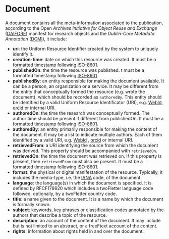 # Document

A document contains all the meta-information associated to the publication, according to the Open  *Archives Initiative for Object Reuse and Exchange* ([OAIFORE](http://www.openarchives.org/ore/1.0/toc.html)) manifest for research objects and the *Dublin-Core Metadata Annotation* ([DCMI](http://dublincore.org/documents/1999/07/02/dces/)), it include: 
* **uri**: the Uniform Resource Identifier created by the system to uniquely identify it. 
* **creation-time**:  date  on  which  this  resource  was  created.  It  must  be  a  formatted  timestamp  following [ISO-8601](http://www.iso.org/iso/home/standards/iso8601.htm). 
* **publishedOn**:  the  time  the  resource  was  published.  t  must  be  a  formatted  timestamp  following [ISO-8601](http://www.iso.org/iso/home/standards/iso8601.htm). 
* **publishedBy**:  an  entity  responsible  for  making  the  document  available.  It  can  be  a  person,   an  organization  or  a  service.    It  may  be  different  from  the  entity  that  conceptually  formed  the  resource  (e.g.  wrote  the  document),  which  should  be  recorded  as  `authoredBy`.  This  entity  should  be  identified  by  a  valid  Uniform  Resource  Identificator  (URI),  e.g.  [WebId](https://www.w3.org/wiki/WebID),  [orcid](http://orcid.org/) or internal URI. 
* **authoredOn**:    the  time  the  research  was  conceptually  formed.  The  author  time  should  be  present if different from publishedOn. It must be a formatted timestamp following [ISO-8601](http://www.iso.org/iso/home/standards/iso8601.htm). 
* **authoredBy**: an entity primarily responsible for making the content of the document. It may  be  a  list  to  indicate  multiple  authors.  Each  of  them  identified  by  a  valid  URI,  e.g.  [WebId](https://www.w3.org/wiki/WebID)  ,  [orcid](http://orcid.org/) or internal URI. 
* **retrievedFrom**:  a  URI  identifying  the  source  from  which  the  document  was  derived.  This  property should be accompanied with `retrievedOn`.  
* **retrievedOn**:  the  time  the  document  was  retrieved  on.  If  this  property  is  present,  then  `retrievedFrom` must also be present. It must be a formatted timestamp following [ISO-8601](http://www.iso.org/iso/home/standards/iso8601.htm). 
* **format**: the physical or digital manifestation of the resource. Typically, it includes the media-type, i.e. the [IANA](http://www.iana.org/assignments/mediaFtypes/mediaFtypes.xhtml) code, of the document. 
* **language**:  the  language(s)  in  which  the  document  is  specified.  It  is  defined  by  RFCF176620  which  includes  a  twoFletter  language  code  followed,  optionally,  by  a  twoFletter  country  code. 
* **title**: a name given to the document. It is a name by which the document is formally known. 
* **subject**:  keywords,  key  phrases  or  classification  codes  annotated  by  the  authors  that 
describe a topic of the resource. 
* **description**: an account of the content of the document. It may include but is not limited to  an abstract, or a freeFtext account of the content. 
* **rights**: information about rights held in and over the document.